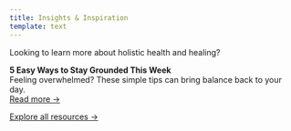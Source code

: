 ```yaml
---
title: Insights & Inspiration
template: text
---
```

Looking to learn more about holistic health and healing?

**5 Easy Ways to Stay Grounded This Week**  
Feeling overwhelmed? These simple tips can bring balance back to your day.  
[Read more →](/insights)

[Explore all resources →](/insights)
